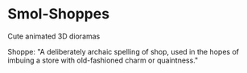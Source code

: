 # Smol-Shoppes
Cute animated 3D dioramas

Shoppe:
  "A deliberately archaic spelling of shop, used in the hopes of imbuing a store with old-fashioned charm or quaintness."

